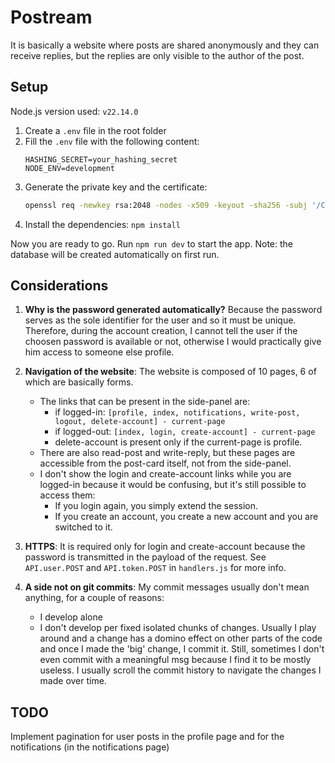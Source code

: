 # Postream
It is basically a website where posts are shared anonymously and they can receive replies,
but the replies are only visible to the author of the post. 

## Setup
Node.js version used: `v22.14.0`

1) Create a `.env` file in the root folder
2) Fill the `.env` file with the following content:
    ```.env
    HASHING_SECRET=your_hashing_secret
    NODE_ENV=development
    ```
3) Generate the private key and the certificate:
    ```sh
    openssl req -newkey rsa:2048 -nodes -x509 -keyout -sha256 -subj '/CN=localhost' private-key.pem -out certificate.pem
    ```
4) Install the dependencies: `npm install`

Now you are ready to go. Run `npm run dev` to start the app.
Note: the database will be created automatically on first run.

## Considerations
1) **Why is the password generated automatically?**
    Because the password serves as the sole identifier for the user and so it must be unique.
    Therefore, during the account creation, I cannot tell the user if the choosen password is available or not, otherwise I would practically give him access to someone else profile.

2) **Navigation of the website**:
    The website is composed of 10 pages, 6 of which are basically forms.
    * The links that can be present in the side-panel are: 
        * if logged-in: 
            `[profile, index, notifications, write-post, logout, delete-account] - current-page`
        * if logged-out: 
            `[index, login, create-account] - current-page`
        * delete-account is present only if the current-page is profile.
    * There are also read-post and write-reply, but these pages are accessible from the post-card itself, not from the side-panel.
    * I don't show the login and create-account links while you are logged-in because it would be confusing, but it's still possible to access them:
        * If you login again, you simply extend the session.
        * If you create an account, you create a new account and you are switched to it.

3) **HTTPS**:
    It is required only for login and create-account because the password is transmitted in the payload of the request. See `API.user.POST` and `API.token.POST` in `handlers.js` for more info.

4) **A side not on git commits**:
    My commit messages usually don't mean anything, for a couple of reasons:
    * I develop alone
    * I don't develop per fixed isolated chunks of changes. Usually I play around and a change has a domino effect
    on other parts of the code and once I made the 'big' change, I commit it. 
    Still, sometimes I don't even commit with a meaningful msg because I find it to be mostly useless.
    I usually scroll the commit history to navigate the changes I made over time.

## TODO
Implement pagination for user posts in the profile page and for the notifications (in the notifications page)
